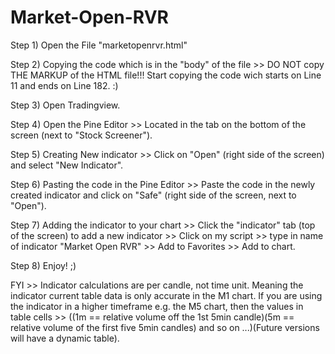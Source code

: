 # Market-Open-RVR

Step 1) Open the File "marketopenrvr.html"

Step 2) Copying the code which is in the "body" of the file >> DO NOT copy THE MARKUP of the HTML file!!! Start copying the code wich starts on Line 11 and ends on Line 182. :)

Step 3) Open Tradingview.

Step 4) Open the Pine Editor >> Located in the tab on the bottom of the screen (next to "Stock Screener"). 

Step 5) Creating New indicator >>  Click on "Open" (right side of the screen) and select "New Indicator".

Step 6) Pasting the code in the Pine Editor >> Paste the code in the newly created indicator and click on "Safe" (right side of the screen, next to "Open").

Step 7) Adding the indicator to your chart >> Click the "indicator" tab (top of the screen) to add a new indicator >> Click on my script >> type in name of indicator "Market Open RVR" >> Add to Favorites >> Add to chart.

Step 8) Enjoy! ;) 

FYI >> Indicator calculations are per candle, not time unit. Meaning the indicator current table data is only accurate in the M1 chart. 
       If you are using the indicator in a higher timeframe e.g. the M5 chart, then the values in table cells >> ((1m == relative volume off the 1st 5min candle)(5m == relative volume of the first five 5min candles) and so on ...)(Future versions will have a dynamic table).

